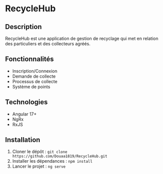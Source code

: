 # RecycleHub

## Description
RecycleHub est une application de gestion de recyclage qui met en relation des particuliers et des collecteurs agréés.

## Fonctionnalités
- Inscription/Connexion
- Demande de collecte
- Processus de collecte
- Système de points

## Technologies
- Angular 17+
- NgRx
- RxJS

## Installation
1. Cloner le dépôt : `git clone https://github.com/Douaa1819/RecycleHub.git`
2. Installer les dépendances : `npm install`
3. Lancer le projet : `ng serve`
